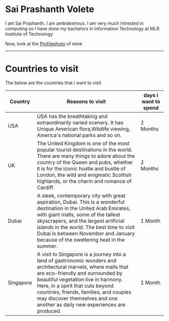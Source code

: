 # Sai Prashanth Volete

I am  Sai Prashanth. I am ambidextrous. I am very much intrested in computing so I have done my bachelors in Information Technology at MLR Institute of Technology

Now, look at the 
[Profilephoto](Profilephoto.jpeg)
of mine

-----
# Countries to visit
The below are the countries that i want to visit

| Country | Reasons to visit | days i want to spend |
|---------|--------|--------------|
|  USA    | USA has the breathtaking and extraordinarily varied scenery. It has Unique American flora,Wildlife viewing, America's national parks and so on. |  2 Months |
|   UK    | The United Kingdom is one of the most popular tourist destinations in the world. There are many things to adore about the country of the Queen and pubs, whether it is for the iconic hustle and bustle of London, the wild and enigmatic Scottish highlands, or the charm and romance of Cardiff. | 2 Months |
| Dubai    | A sleek, contemporary city with great aspiration, Dubai. This is a wonderful destination in the United Arab Emirates, with giant malls, some of the tallest skyscrapers, and the largest artificial islands in the world. The best time to visit Dubai is between November and January because of the sweltering heat in the summer. | 1 Month |     
| Singapore | A visit to Singapore is a journey into a land of gastronomic wonders and architectural marvels, where malls that are eco-friendly and surrounded by beautiful vegetation live in harmony. Here, in a spirit that cuts beyond countries, friends, families, and couples may discover themselves and one another as daily new experiences are produced. | 1 Month |